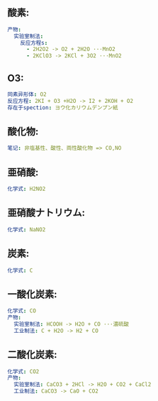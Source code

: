 ## 酸素:

```yaml
产物:
  实验室制法:
    反应方程s:
      - 2H2O2 -> O2 + 2H2O ···MnO2
      - 2KClO3 -> 2KCl + 3O2 ···MnO2

```

## O3:

```yaml
同素异形体: O2
反应方程: 2KI + O3 +H2O -> I2 + 2KOH + O2
存在于spection: ヨウ化カリウムデンプン紙

```

## 酸化物:

```yaml
笔记: 非塩基性、酸性、両性酸化物 => CO,NO

```

## 亜硝酸:

```yaml
化学式: H2NO2

```

## 亜硝酸ナトリウム:

```yaml
化学式: NaNO2

```

## 炭素:

```yaml
化学式: C

```

## 一酸化炭素:

```yaml
化学式: CO
产物:
  实验室制法: HCOOH -> H2O + CO ···濃硫酸
  工业制法: C + H2O -> H2 + CO

```

## 二酸化炭素:

```yaml
化学式: CO2
产物:
  实验室制法: CaCO3 + 2HCl -> H2O + CO2 + CaCl2
  工业制法: CaCO3 -> CaO + CO2
```